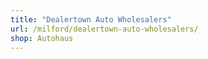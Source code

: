 ```yaml
---
title: "Dealertown Auto Wholesalers"
url: /milford/dealertown-auto-wholesalers/
shop: Autohaus
---
```

